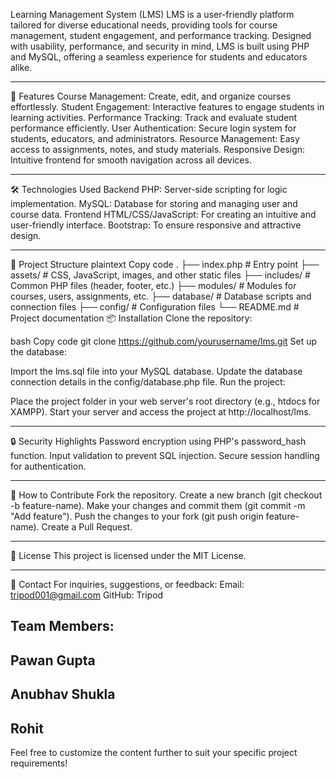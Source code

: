 Learning Management System (LMS)
LMS is a user-friendly platform tailored for diverse educational needs, providing tools for course management, student engagement, and performance tracking. Designed with usability, performance, and security in mind, LMS is built using PHP and MySQL, offering a seamless experience for students and educators alike.


---------------------------------------------------------------------------------------------------------------------------------------------------------------------------------------------------------------------

🚀 Features
Course Management: Create, edit, and organize courses effortlessly.
Student Engagement: Interactive features to engage students in learning activities.
Performance Tracking: Track and evaluate student performance efficiently.
User Authentication: Secure login system for students, educators, and administrators.
Resource Management: Easy access to assignments, notes, and study materials.
Responsive Design: Intuitive frontend for smooth navigation across all devices.

---------------------------------------------------------------------------------------------------------------------------------------------------------------------------------------------------------------------

🛠️ Technologies Used
Backend
PHP: Server-side scripting for logic implementation.
MySQL: Database for storing and managing user and course data.
Frontend
HTML/CSS/JavaScript: For creating an intuitive and user-friendly interface.
Bootstrap: To ensure responsive and attractive design.

---------------------------------------------------------------------------------------------------------------------------------------------------------------------------------------------------------------------


📂 Project Structure
plaintext
Copy code
.
├── index.php          # Entry point
├── assets/            # CSS, JavaScript, images, and other static files
├── includes/          # Common PHP files (header, footer, etc.)
├── modules/           # Modules for courses, users, assignments, etc.
├── database/          # Database scripts and connection files
├── config/            # Configuration files
└── README.md          # Project documentation
📦 Installation
Clone the repository:

bash
Copy code
git clone https://github.com/yourusername/lms.git
Set up the database:

Import the lms.sql file into your MySQL database.
Update the database connection details in the config/database.php file.
Run the project:

Place the project folder in your web server's root directory (e.g., htdocs for XAMPP).
Start your server and access the project at http://localhost/lms.

---------------------------------------------------------------------------------------------------------------------------------------------------------------------------------------------------------------------


🔒 Security Highlights
Password encryption using PHP's password_hash function.
Input validation to prevent SQL injection.
Secure session handling for authentication.

---------------------------------------------------------------------------------------------------------------------------------------------------------------------------------------------------------------------

📝 How to Contribute
Fork the repository.
Create a new branch (git checkout -b feature-name).
Make your changes and commit them (git commit -m "Add feature").
Push the changes to your fork (git push origin feature-name).
Create a Pull Request.

---------------------------------------------------------------------------------------------------------------------------------------------------------------------------------------------------------------------

📄 License
This project is licensed under the MIT License.

---------------------------------------------------------------------------------------------------------------------------------------------------------------------------------------------------------------------

📧 Contact
For inquiries, suggestions, or feedback:
Email: tripod001@gmail.com
GitHub: Tripod 

Team Members:
---------------------------------------------------------------------------------------------------------------------------------------------------------------------------------------------------------------------
Pawan Gupta
---------------------------------------------------------------------------------------------------------------------------------------------------------------------------------------------------------------------
Anubhav Shukla
---------------------------------------------------------------------------------------------------------------------------------------------------------------------------------------------------------------------
Rohit
---------------------------------------------------------------------------------------------------------------------------------------------------------------------------------------------------------------------

Feel free to customize the content further to suit your specific project requirements!

